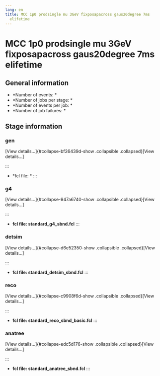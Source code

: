 ```yaml
---
lang: en
title: MCC 1p0 prodsingle mu 3GeV fixposapacross gaus20degree 7ms
  elifetime
---
```




MCC 1p0 prodsingle mu 3GeV fixposapacross gaus20degree 7ms elifetime
============================================================================================================================================================



General information 
----------------------------------------------------------

-   \*Number of events: \*
-   \*Number of jobs per stage: \*
-   \*Number of events per job: \*
-   \*Number of job failures: \*



Stage information 
------------------------------------------------------



### gen 

[View details\...]{#collapse-bf26439d-show .collapsible
.collapsed}[View details\...]

::: 
-   \*fcl file: \*
:::



### g4 

[View details\...]{#collapse-947a6740-show .collapsible
.collapsed}[View details\...]

::: 
-   **fcl file: standard\_g4\_sbnd.fcl**
:::



### detsim 

[View details\...]{#collapse-d6e52350-show .collapsible
.collapsed}[View details\...]

::: 
-   **fcl file: standard\_detsim\_sbnd.fcl**
:::



### reco 

[View details\...]{#collapse-c9908f6d-show .collapsible
.collapsed}[View details\...]

::: 
-   **fcl file: standard\_reco\_sbnd\_basic.fcl**
:::



### anatree 

[View details\...]{#collapse-edc5d176-show .collapsible
.collapsed}[View details\...]

::: 
-   **fcl file: standard\_anatree\_sbnd.fcl**
:::
